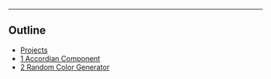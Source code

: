

---
## Outline 
- [Projects](#Projects)
- [1 Accordian Component](#Accordian)
- [2 Random Color Generator](#RCG)

